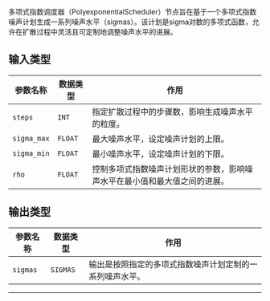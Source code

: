 
多项式指数调度器（PolyexponentialScheduler）节点旨在基于一个多项式指数噪声计划生成一系列噪声水平（sigmas）。该计划是sigma对数的多项式函数，允许在扩散过程中灵活且可定制地调整噪声水平的进展。

## 输入类型

| 参数名称   | 数据类型 | 作用                                                         |
|------------|----------|--------------------------------------------------------------|
| `steps`    | `INT`    | 指定扩散过程中的步骤数，影响生成噪声水平的粒度。           |
| `sigma_max`| `FLOAT`  | 最大噪声水平，设定噪声计划的上限。                         |
| `sigma_min`| `FLOAT`  | 最小噪声水平，设定噪声计划的下限。                         |
| `rho`      | `FLOAT`  | 控制多项式指数噪声计划形状的参数，影响噪声水平在最小值和最大值之间的进展。 |

## 输出类型

| 参数名称 | 数据类型 | 作用                                                         |
|----------|----------|--------------------------------------------------------------|
| `sigmas` | `SIGMAS`| 输出是按照指定的多项式指数噪声计划定制的一系列噪声水平。 |

---
